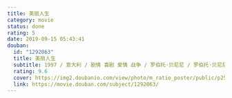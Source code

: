 ```yaml
---
title: 美丽人生
category: movie
status: done
rating: 5
date: 2019-09-15 05:43:41
douban:
  id: "1292063"
  title: 美丽人生
  subtitle: 1997 / 意大利 / 剧情 喜剧 爱情 战争 / 罗伯托·贝尼尼 / 罗伯托·贝尼尼 尼可莱塔·布拉斯基
  rating: 9.6
  cover: https://img2.doubanio.com/view/photo/m_ratio_poster/public/p2578474613.jpg
  link: https://movie.douban.com/subject/1292063/
---
```


